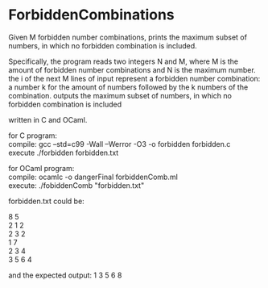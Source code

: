 # ForbiddenCombinations
Given M forbidden number combinations, prints the maximum subset of numbers, in which no forbidden combination is included.

Specifically, the program reads two integers N and M, where M is the amount of forbidden number combinations 
and N is the maximum number.
the i of the next M lines of input represent a forbidden number combination: a number k for the amount of numbers
followed by the k numbers of the combination.
outputs the maximum subset of numbers, in which no forbidden combination is included

written in C and OCaml. 

for C program:  
compile: gcc –std=c99 -Wall –Werror -O3 -o forbidden forbidden.c  
execute ./forbidden forbidden.txt

for OCaml program:  
compile: ocamlc -o dangerFinal forbiddenComb.ml   
execute: ./fobiddenComb "forbidden.txt"


forbidden.txt could be:

8 5   
2 1 2   
2 3 2   
1 7   
2 3 4   
3 5 6 4   
  
and the expected output: 1 3 5 6 8
